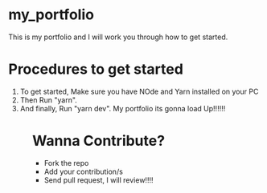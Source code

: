 <h1> my_portfolio </h1>
<p>This is my portfolio and I will work you through how to get started. </p>
<h1>Procedures to get started </h1>
<ol>
<li>To get started, Make sure you have NOde and Yarn installed on your PC </li> 
<li>Then Run "yarn".</li> 
<li>And finally, Run "yarn dev". My portfolio its gonna load Up!!!!!!</li> 
<ol>
<h1>Wanna Contribute?</h1>
<ul>
<li>Fork the repo</li>
<li>Add your contribution/s </li>
<li>Send pull request, I will review!!!!</li>
</ul>

